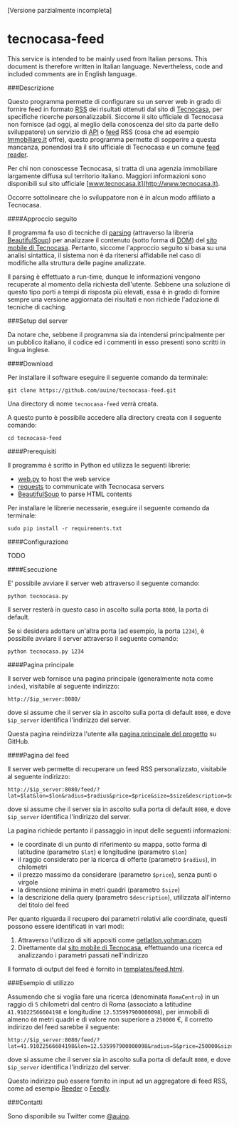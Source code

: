 [Versione parzialmente incompleta]

# tecnocasa-feed

This service is intended to be mainly used from Italian persons.
This document is therefore written in Italian language.
Nevertheless, code and included comments are in English language.

###Descrizione

Questo programma permette di configurare su un server web in grado di fornire feed in formato [RSS](https://it.wikipedia.org/wiki/RSS) dei risultati ottenuti dal sito di [Tecnocasa](http://tecnocasa.it), per specifiche ricerche personalizzabili.
Siccome il sito ufficiale di Tecnocasa non fornisce (ad oggi, al meglio della conoscenza del sito da parte dello sviluppatore) un servizio di [API](https://it.wikipedia.org/wiki/Application_programming_interface) o [feed](https://it.wikipedia.org/wiki/Feed) RSS (cosa che ad esempio [Immobiliare.it](http://immobiliare.it) offre), questo programma permette di sopperire a questa mancanza, ponendosi tra il sito ufficiale di Tecnocasa e un comune [feed reader](https://it.wikipedia.org/wiki/Aggregatore).

Per chi non conoscesse Tecnocasa, si tratta di una agenzia immobiliare largamente diffusa sul territorio italiano.
Maggiori informazioni sono disponibili sul sito ufficiale [www.tecnocasa.it](http://www.tecnocasa.it).

Occorre sottolineare che lo sviluppatore non è in alcun modo affiliato a Tecnocasa.

####Approccio seguito

Il programma fa uso di tecniche di [parsing](https://it.wikipedia.org/wiki/Parsing) (attraverso la libreria [BeautifulSoup](http://www.crummy.com/software/BeautifulSoup/)) per analizzare il contenuto (sotto forma di [DOM](https://it.wikipedia.org/wiki/Document_Object_Model)) del [sito mobile di Tecnocasa](http://m.tecnocasa.it).
Pertanto, siccome l'approccio seguito si basa su una analisi sintattica, il sistema non è da ritenersi affidabile nel caso di modifiche alla struttura delle pagine analizzate.

Il parsing è effettuato a run-time, dunque le informazioni vengono recuperate al momento della richiesta dell'utente.
Sebbene una soluzione di questo tipo porti a tempi di risposta più elevati, essa è in grado di fornire sempre una versione aggiornata dei risultati e non richiede l'adozione di tecniche di caching.

###Setup del server

Da notare che, sebbene il programma sia da intendersi principalmente per un pubblico italiano, il codice ed i commenti in esso presenti sono scritti in lingua inglese.

####Download

Per installare il software eseguire il seguente comando da terminale:

```
git clone https://github.com/auino/tecnocasa-feed.git
```

Una directory di nome `tecnocasa-feed` verrà creata.

A questo punto è possibile accedere alla directory creata con il seguente comando:

```
cd tecnocasa-feed
```

####Prerequisiti

Il programma è scritto in Python ed utilizza le seguenti librerie:
 * [web.py](http://webpy.org) to host the web service
 * [requests](http://docs.python-requests.org/en/master/) to communicate with Tecnocasa servers
 * [BeautifulSoup](http://www.crummy.com/software/BeautifulSoup/) to parse HTML contents

Per installare le librerie necessarie, eseguire il seguente comando da terminale:

```
sudo pip install -r requirements.txt
```

####Configurazione

TODO

####Esecuzione

E' possibile avviare il server web attraverso il seguente comando:

```
python tecnocasa.py
```

Il server resterà in questo caso in ascolto sulla porta `8080`, la porta di default.

Se si desidera adottare un'altra porta (ad esempio, la porta `1234`), è possibile avviare il server attraverso il seguente comando:

```
python tecnocasa.py 1234
```

####Pagina principale

Il server web fornisce una pagina principale (generalmente nota come `index`), visitabile al seguente indirizzo:

```
http://$ip_server:8080/
```

dove si assume che il server sia in ascolto sulla porta di default `8080`, e dove `$ip_server` identifica l'indirizzo del server.

Questa pagina reindirizza l'utente alla [pagina principale del progetto](https://github.com/auino/tecnocasa-feed) su GitHub.

####Pagina del feed

Il server web permette di recuperare un feed RSS personalizzato, visitabile al seguente indirizzo:

```
http://$ip_server:8080/feed/?lat=$lat&lon=$lon&radius=$radius&price=$price&size=$size&description=$description
```

dove si assume che il server sia in ascolto sulla porta di default `8080`, e dove `$ip_server` identifica l'indirizzo del server.

La pagina richiede pertanto il passaggio in input delle seguenti informazioni:
 * le coordinate di un punto di riferimento su mappa, sotto forma di latitudine (parametro `$lat`) e longitudine (parametro `$lon`)
 * il raggio considerato per la ricerca di offerte (parametro `$radius`), in chilometri
 * il prezzo massimo da considerare (parametro `$price`), senza punti o virgole
 * la dimensione minima in metri quadri (parametro `$size`)
 * la descrizione della query (parametro `$description`), utilizzata all'interno del titolo del feed

Per quanto riguarda il recupero dei parametri relativi alle coordinate, questi possono essere identificati in vari modi:
 1. Attraverso l'utilizzo di siti appositi come [getlatlon.yohman.com](http://getlatlon.yohman.com)
 2. Direttamente dal [sito mobile di Tecnocasa](http://m.tecnocasa.it), effettuando una ricerca ed analizzando i parametri passati nell'indirizzo

Il formato di output del feed è fornito in [templates/feed.html](https://github.com/auino/tecnocasa-feed/blob/master/templates/feed.html).

###Esempio di utilizzo

Assumendo che si voglia fare una ricerca (denominata `RomaCentro`) in un raggio di `5` chilometri dal centro di Roma (associato a latitudine `41.91022566604198` e longitudine `12.535997900000098`), per immobili di almeno `60` metri quadri e di valore non superiore a `250000` €, il corretto indirizzo del feed sarebbe il seguente:

```
http://$ip_server:8080/feed/?lat=41.91022566604198&lon=12.535997900000098&radius=5&price=250000&size=60&description=RomaCentro
```

dove si assume che il server sia in ascolto sulla porta di default `8080`, e dove `$ip_server` identifica l'indirizzo del server.

Questo indirizzo può essere fornito in input ad un aggregatore di feed RSS, come ad esempio [Reeder](http://reederapp.com) o [Feedly](http://feedly.com).

###Contatti

Sono disponibile su Twitter come [@auino](https://twitter.com/auino).
